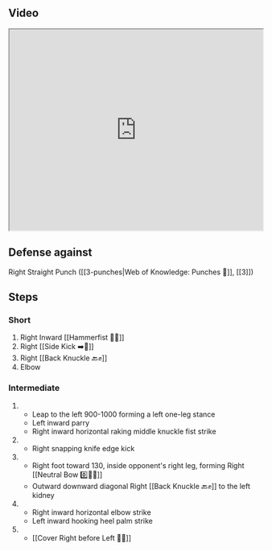 ## Video

<iframe src="https://www.youtube.com/embed/B47cFpcRjbE" width="100%" height="400"></iframe>

## Defense against

Right Straight Punch ([[3-punches|Web of Knowledge: Punches 👊]], [[3]])
## Steps

### Short

1. Right Inward [[Hammerfist 🔨✊]]
2. Right [[Side Kick ➡️🦵]]
3. Right [[Back Knuckle 🔙✊]]
4. Elbow

### Intermediate

1.  - Leap to the left 900-1000 forming a left one-leg stance
    - Left inward parry
    - Right inward horizontal raking middle knuckle fist strike
2.  - Right snapping knife edge kick
3.  - Right foot toward 130, inside opponent's right leg, forming Right [[Neutral Bow 0️⃣🧍‍♂️]]
    - Outward downward diagonal Right [[Back Knuckle 🔙✊]] to the left kidney
4.  - Right inward horizontal elbow strike
    - Left inward hooking heel palm strike
5.  - [[Cover Right before Left 🦶🔄]]
